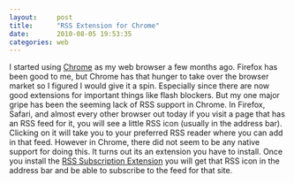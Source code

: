 ```yaml
---
layout:     post
title:      "RSS Extension for Chrome"
date:       2010-08-05 19:53:35
categories: web
---
```

I started using [Chrome](http://www.google.com/chrome/) as my web browser a few months ago. Firefox has been good to me, but Chrome has that hunger to take over the browser market so I figured I would give it a spin. Especially since there are now good extensions for important things like flash blockers. But my one major gripe has been the seeming lack of RSS support in Chrome. In Firefox, Safari, and almost every other browser out today if you visit a page that has an RSS feed for it, you will see a little RSS icon (usually in the address bar). Clicking on it will take you to your preferred RSS reader where you can add in that feed. However in Chrome, there did not seem to be any native support for doing this. It turns out its an extension you have to install. Once you install the [RSS Subscription Extension](https://clients2.google.com/service/update2/crx?response=redirect&x=id%3Dnlbjncdgjeocebhnmkbbbdekmmmcbfjd%26uc%26lang%3Den-US) you will get that RSS icon in the address bar and be able to subscribe to the feed for that site.
